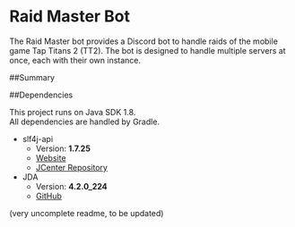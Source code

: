 # Raid Master Bot

The Raid Master bot provides a Discord bot to handle raids of the mobile game Tap Titans 2 (TT2).
The bot is designed to handle multiple servers at once, each with their own instance.

##Summary

##Dependencies

This project runs on Java SDK 1.8.</br>
All dependencies are handled by Gradle.
 * slf4j-api
   * Version: **1.7.25**
   * [Website](https://www.slf4j.org/)
   * [JCenter Repository](https://bintray.com/bintray/jcenter/org.slf4j%3Aslf4j-api/view)
 * JDA
   * Version: **4.2.0_224**
   * [GitHub](https://github.com/DV8FromTheWorld/JDA)
   
(very uncomplete readme, to be updated)
